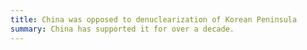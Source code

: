 ```yaml
---
title: China was opposed to denuclearization of Korean Peninsula
summary: China has supported it for over a decade.
---
```

